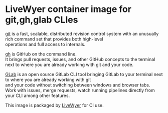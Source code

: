 # LiveWyer container image for git,gh,glab CLIes

[git](https://github.com/git/git) is a fast, scalable, distributed revision control system with an unusually rich command set that provides both high-level  
operations and full access to internals.

[gh](https://github.com/cli/cli) is GitHub on the command line.  
It brings pull requests, issues, and other GitHub concepts to the terminal next to where you are already working with git and your code.

[GLab](https://gitlab.com/gitlab-org/cli) is an open source GitLab CLI tool bringing GitLab to your terminal next to where you are already working with git  
and your code without switching between windows and browser tabs.  
Work with issues, merge requests, watch running pipelines directly from your CLI among other features.

This image is packaged by [LiveWyer](https://livewyer.io) for CI use.
